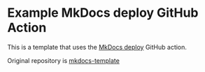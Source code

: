 # Example MkDocs deploy GitHub Action

This is a template that uses the  [MkDocs deploy](https://github.com/marketplace/actions/deploy-mkdocs) GitHub action.

Original repository is [mkdocs-template](https://github.com/mhausenblas/mkdocs-template)

<!-- vim: set nofen: -->

